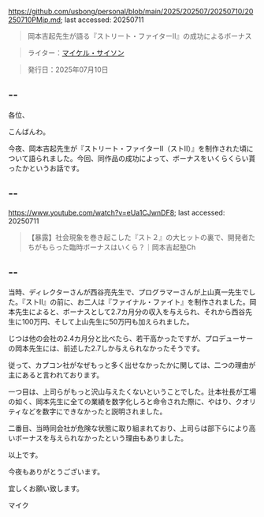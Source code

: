 https://github.com/usbong/personal/blob/main/2025/202507/20250710/20250710PMjp.md; last accessed: 20250711

> 岡本吉起先生が語る『ストリート・ファイターII』の成功によるボーナス

> ライター：[マイケル・サイソン](https://www.linkedin.com/in/michaelsyson/)

> 発行日：2025年07月10日

## --

各位、

こんばんわ。

今夜、岡本吉起先生が『ストリート・ファイターII（ストII）』を制作された頃について語られました。今回、同作品の成功によって、ボーナスをいくらくらい貰ったかというお話です。

## --

https://www.youtube.com/watch?v=eUa1CJwnDF8; last accessed: 20250711

> 【暴露】社会現象を巻き起こした『スト２』の大ヒットの裏で、開発者たちがもらった臨時ボーナスはいくら？｜岡本吉起塾Ch

## --

当時、ディレクターさんが西谷亮先生で、プログラマーさんが上山真一先生でした。『ストII』の前に、お二人は『ファイナル・ファイト』を制作されました。岡本先生によると、ボーナスとして2.7カ月分の収入を与えられ、それから西谷先生に100万円、そして上山先生に50万円も加えられました。

じつは他の会社の2.4カ月分と比べたら、若干高かったですが、プロデューサーの岡本先生には、前述した2.7しか与えられなかったそうです。

従って、カプコン社がなぜもっと多く出せなかったかに関しては、二つの理由が主にあると言われております。

一つ目は、上司らがもっと沢山与えたくないということでした。辻本社長が工場の如く、岡本先生に全ての業績を数字化しろと命令された際に、やはり、クオリティなどを数字にできなかったと説明されました。

二番目、当時同会社が危険な状態に取り組まれており、上司らは部下らにより高いボーナスを与えられなかったという理由もありました。

以上です。

今夜もありがとうございます。

宜しくお願い致します。

マイク
